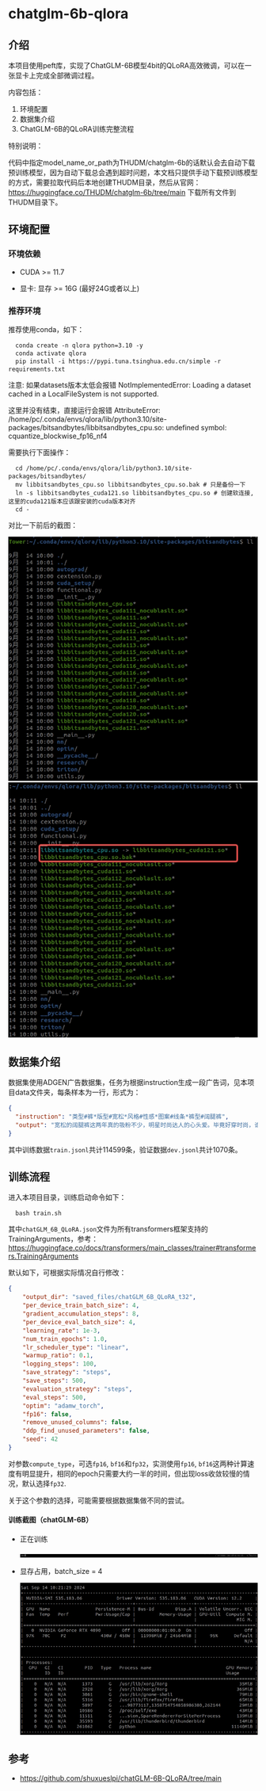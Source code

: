 # chatglm-6b-qlora

## 介绍

本项目使用peft库，实现了ChatGLM-6B模型4bit的QLoRA高效微调，可以在一张显卡上完成全部微调过程。

内容包括：

1. 环境配置
2. 数据集介绍
3. ChatGLM-6B的QLoRA训练完整流程

特别说明：

代码中指定model_name_or_path为THUDM/chatglm-6b的话默认会去自动下载预训练模型，因为自动下载总会遇到超时问题，本文档只提供手动下载预训练模型的方式，需要拉取代码后本地创建THUDM目录，然后从官网：https://huggingface.co/THUDM/chatglm-6b/tree/main 下载所有文件到THUDM目录下。

## 环境配置

### 环境依赖

- CUDA >= 11.7

- 显卡: 显存 >= 16G (最好24G或者以上)

### 推荐环境

推荐使用conda，如下：

```shell
  conda create -n qlora python=3.10 -y
  conda activate qlora
  pip install -i https://pypi.tuna.tsinghua.edu.cn/simple -r requirements.txt
```

注意: 如果datasets版本太低会报错 NotImplementedError: Loading a dataset cached in a LocalFileSystem is not supported.

这里并没有结束，直接运行会报错 AttributeError: /home/pc/.conda/envs/qlora/lib/python3.10/site-packages/bitsandbytes/libbitsandbytes_cpu.so: undefined symbol: cquantize_blockwise_fp16_nf4

需要执行下面操作：
```shell
  cd /home/pc/.conda/envs/qlora/lib/python3.10/site-packages/bitsandbytes/
  mv libbitsandbytes_cpu.so libbitsandbytes_cpu.so.bak # 只是备份一下
  ln -s libbitsandbytes_cuda121.so libbitsandbytes_cpu.so # 创建软连接,这里的cuda121版本应该跟安装的cuda版本对齐
  cd -
```

对比一下前后的截图：

![img.png](pics/libbitsandbytes_cpu_1.jpg)
![img.png](pics/libbitsandbytes_cpu_2.jpg)

## 数据集介绍

数据集使用ADGEN广告数据集，任务为根据instruction生成一段广告词，见本项目data文件夹，每条样本为一行，形式为：

```json
{
  "instruction": "类型#裤*版型#宽松*风格#性感*图案#线条*裤型#阔腿裤", 
  "output": "宽松的阔腿裤这两年真的吸粉不少，明星时尚达人的心头爱。毕竟好穿时尚，谁都能穿出腿长2米的效果宽松的裤腿，当然是遮肉小能手啊。上身随性自然不拘束，面料亲肤舒适贴身体验感棒棒哒。系带部分增加设计看点，还让单品的设计感更强。腿部线条若隐若现的，性感撩人。颜色敲温柔的，与裤子本身所呈现的风格有点反差萌。"
}
```

其中训练数据`train.jsonl`共计114599条，验证数据`dev.jsonl`共计1070条。

## 训练流程

进入本项目目录，训练启动命令如下：

```shell
  bash train.sh
```

其中`chatGLM_6B_QLoRA.json`文件为所有transformers框架支持的TrainingArguments，参考：https://huggingface.co/docs/transformers/main_classes/trainer#transformers.TrainingArguments

默认如下，可根据实际情况自行修改：

```json
{
    "output_dir": "saved_files/chatGLM_6B_QLoRA_t32",
    "per_device_train_batch_size": 4,
    "gradient_accumulation_steps": 8,
    "per_device_eval_batch_size": 4,
    "learning_rate": 1e-3,
    "num_train_epochs": 1.0,
    "lr_scheduler_type": "linear",
    "warmup_ratio": 0.1,
    "logging_steps": 100,
    "save_strategy": "steps",
    "save_steps": 500,
    "evaluation_strategy": "steps",
    "eval_steps": 500,
    "optim": "adamw_torch",
    "fp16": false,
    "remove_unused_columns": false,
    "ddp_find_unused_parameters": false,
    "seed": 42
}
```


对参数`compute_type`，可选`fp16`, `bf16`和`fp32`，实测使用`fp16`, `bf16`这两种计算速度有明显提升，相同的epoch只需要大约一半的时间，但出现loss收敛较慢的情况，默认选择`fp32`.

关于这个参数的选择，可能需要根据数据集做不同的尝试。

#### 训练截图（chatGLM-6B）

- 正在训练

  ![img.png](pics/train.jpg)

- 显存占用，batch_size = 4
  
  ![img.png](pics/nvidia-smi.jpg)


## 参考

- https://github.com/shuxueslpi/chatGLM-6B-QLoRA/tree/main
